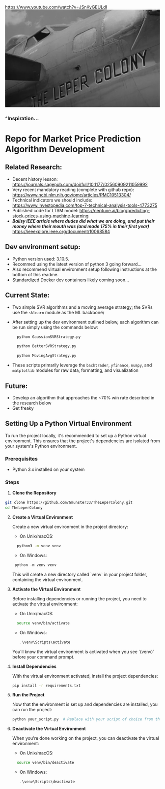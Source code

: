 https://www.youtube.com/watch?v=JSnKyGEULdI
![Alt text](image.png)
### ^Inspiration...

# Repo for Market Price Prediction Algorithm Development


## Related Research:
- Decent history lesson: https://journals.sagepub.com/doi/full/10.1177/02560909211059992
- Very recent mandatory reading (complete with github repo): https://www.ncbi.nlm.nih.gov/pmc/articles/PMC10513304/
- Technical indicators we should include: https://www.investopedia.com/top-7-technical-analysis-tools-4773275
- Published code for LTSM model: https://neptune.ai/blog/predicting-stock-prices-using-machine-learning
- ***Ballsy IEEE article where dudes did what we are doing, and put their money where their mouth was (and made 175% in their first year)*** https://ieeexplore.ieee.org/document/10068584


## Dev environment setup:
- Python version used: 3.10.5. 
- Recommed using the latest version of python 3 going forward...
- Also recommend virtual environment setup following instructions at the bottom of this readme.
- Standardized Docker dev containers likely coming soon...

## Current State:
- Two simple SVR algorithms and a moving average strategy; the SVRs use the `sklearn` module as the ML backbone\
- After setting up the dev environment outlined below, each algorithm can be run simply using the commands below:
   ```sh
     python GaussianSVRStrategy.py
   ```
   ```sh
     python BetterSVRStrategy.py
   ```
   ```sh
     python MovingAvgStrategy.py
   ```

- These scripts primarily leverage the `backtrader`, `yfinance`, `numpy`, and `matplotlib` modules for raw data, formatting, and visualization

## Future:
- Develop an algorithm that approaches the ~70% win rate described in the research below
- Get freaky

## Setting Up a Python Virtual Environment

To run the project locally, it's recommended to set up a Python virtual environment. This ensures that the project's dependencies are isolated from your system's Python environment.

### Prerequisites

- Python 3.x installed on your system

### Steps

 1. **Clone the Repository**
   ```sh
   git clone https://github.com/Gmunster33/TheLeperColony.git
   cd TheLeperColony
   ```

2. **Create a Virtual Environment**

   Create a new virtual environment in the project directory:

   - On Unix/macOS:
   ```sh
     python3 -m venv venv
   ```

   - On Windows:
    ```powershell
     python -m venv venv
    ```

   This will create a new directory called \`venv\` in your project folder, containing the virtual environment.

3. **Activate the Virtual Environment**

   Before installing dependencies or running the project, you need to activate the virtual environment:

   - On Unix/macOS:

   ```sh
     source venv/bin/activate
   ```
   - On Windows:

     ```powershell
     .\venv\Scripts\activate
     ```

   You'll know the virtual environment is activated when you see \`(venv)\` before your command prompt.

4. **Install Dependencies**

   With the virtual environment activated, install the project dependencies:

   ```sh
   pip install -r requirements.txt
   ```

5. **Run the Project**

   Now that the environment is set up and dependencies are installed, you can run the project:

   ```sh
   python your_script.py  # Replace with your script of choice from this repo
   ```

6. **Deactivate the Virtual Environment**

   When you're done working on the project, you can deactivate the virtual environment:

    - On Unix/macOS:

   ```sh
     source venv/bin/deactivate
   ```
   - On Windows:

     ```powershell
     .\venv\Scripts\deactivate
     ```